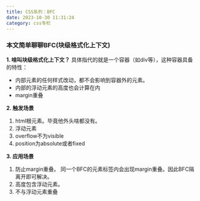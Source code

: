 ```yaml
---
title: CSS系列：BFC
date: 2023-10-30 11:31:24
category: css专栏
---
```


### 本文简单聊聊BFC(块级格式化上下文)

**1. 啥叫块级格式化上下文？**
具体指代的就是一个容器（如div等），这种容器具备的特性：
- 内部元素的任何样式改动，都不会影响到容器外的元素。
- 内部的浮动元素的高度也会计算在内
- margin重叠

**2. 触发场景**
1. html根元素。毕竟他外头啥都没有。
2. 浮动元素
3. overflow不为visible
4. position为absolute或者fixed

**3. 应用场景**
1. 防止margin重叠。
同一个BFC的元素标签内会出现margin重叠。因此BFC隔离开即可解决。
2. 高度包含浮动元素。
3. 不与浮动元素重叠